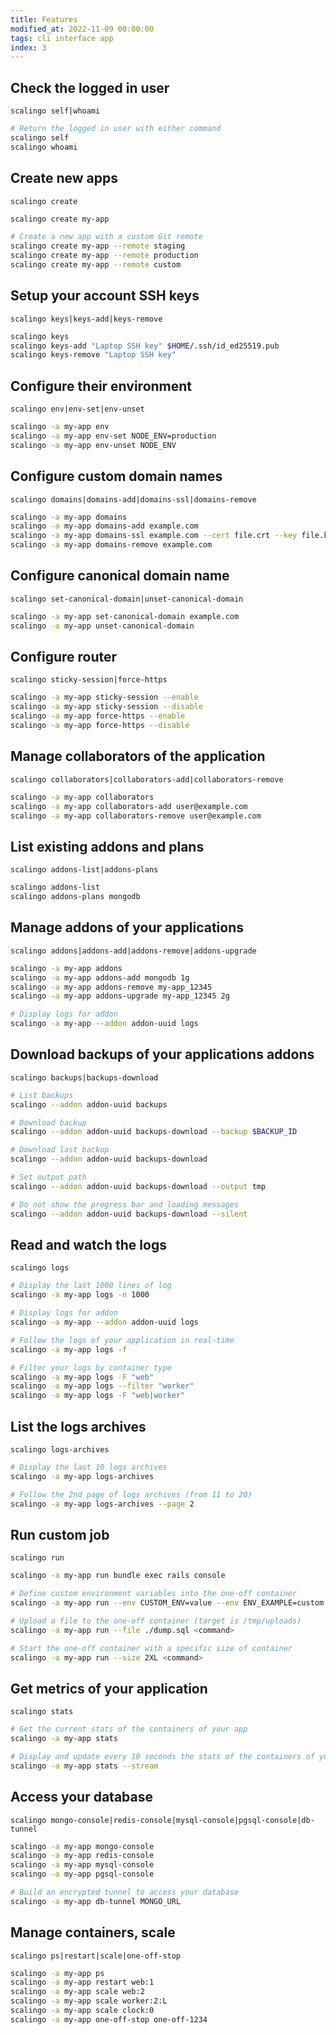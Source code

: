 ```yaml
---
title: Features
modified_at: 2022-11-09 00:00:00
tags: cli interface app
index: 3
---
```


## Check the logged in user
`scalingo self|whoami`

```bash
# Return the logged in user with either command
scalingo self
scalingo whoami
```

## Create new apps

`scalingo create`

```bash
scalingo create my-app

# Create a new app with a custom Git remote
scalingo create my-app --remote staging
scalingo create my-app --remote production
scalingo create my-app --remote custom
```

## Setup your account SSH keys
`scalingo keys|keys-add|keys-remove`

```bash
scalingo keys
scalingo keys-add "Laptop SSH key" $HOME/.ssh/id_ed25519.pub
scalingo keys-remove "Laptop SSH key"
```

## Configure their environment
`scalingo env|env-set|env-unset`

```bash
scalingo -a my-app env
scalingo -a my-app env-set NODE_ENV=production
scalingo -a my-app env-unset NODE_ENV
```

## Configure custom domain names
`scalingo domains|domains-add|domains-ssl|domains-remove`

```bash
scalingo -a my-app domains
scalingo -a my-app domains-add example.com
scalingo -a my-app domains-ssl example.com --cert file.crt --key file.key
scalingo -a my-app domains-remove example.com
```

## Configure canonical domain name
`scalingo set-canonical-domain|unset-canonical-domain`

```bash
scalingo -a my-app set-canonical-domain example.com
scalingo -a my-app unset-canonical-domain
```

## Configure router
`scalingo sticky-session|force-https`

```bash
scalingo -a my-app sticky-session --enable
scalingo -a my-app sticky-session --disable
scalingo -a my-app force-https --enable
scalingo -a my-app force-https --disable
```

## Manage collaborators of the application
`scalingo collaborators|collaborators-add|collaborators-remove`

```bash
scalingo -a my-app collaborators
scalingo -a my-app collaborators-add user@example.com
scalingo -a my-app collaborators-remove user@example.com
```

## List existing addons and plans
`scalingo addons-list|addons-plans`

```bash
scalingo addons-list
scalingo addons-plans mongodb
```

## Manage addons of your applications
`scalingo addons|addons-add|addons-remove|addons-upgrade`

```bash
scalingo -a my-app addons
scalingo -a my-app addons-add mongodb 1g
scalingo -a my-app addons-remove my-app_12345
scalingo -a my-app addons-upgrade my-app_12345 2g

# Display logs for addon
scalingo -a my-app --addon addon-uuid logs
```

## Download backups of your applications addons
`scalingo backups|backups-download`

```bash
# List backups
scalingo --addon addon-uuid backups

# Download backup
scalingo --addon addon-uuid backups-download --backup $BACKUP_ID

# Download last backup
scalingo --addon addon-uuid backups-download

# Set output path
scalingo --addon addon-uuid backups-download --output tmp

# Do not show the progress bar and loading messages
scalingo --addon addon-uuid backups-download --silent
```

## Read and watch the logs
`scalingo logs`

```bash
# Display the last 1000 lines of log
scalingo -a my-app logs -n 1000

# Display logs for addon
scalingo -a my-app --addon addon-uuid logs

# Follow the logs of your application in real-time
scalingo -a my-app logs -f

# Filter your logs by container type
scalingo -a my-app logs -F "web"
scalingo -a my-app logs --filter "worker"
scalingo -a my-app logs -F "web|worker"
```

## List the logs archives
`scalingo logs-archives`

```bash
# Display the last 10 logs archives
scalingo -a my-app logs-archives

# Follow the 2nd page of logs archives (from 11 to 20)
scalingo -a my-app logs-archives --page 2
```

## Run custom job
`scalingo run`

```bash
scalingo -a my-app run bundle exec rails console

# Define custom environment variables into the one-off container
scalingo -a my-app run --env CUSTOM_ENV=value --env ENV_EXAMPLE=custom <command>

# Upload a file to the one-off container (target is /tmp/uploads)
scalingo -a my-app run --file ./dump.sql <command>

# Start the one-off container with a specific size of container
scalingo -a my-app run --size 2XL <command>
```

## Get metrics of your application
`scalingo stats`

```bash
# Get the current stats of the containers of your app
scalingo -a my-app stats

# Display and update every 10 seconds the stats of the containers of your app
scalingo -a my-app stats --stream
```

## Access your database
`scalingo mongo-console|redis-console|mysql-console|pgsql-console|db-tunnel`

```bash
scalingo -a my-app mongo-console
scalingo -a my-app redis-console
scalingo -a my-app mysql-console
scalingo -a my-app pgsql-console

# Build an encrypted tunnel to access your database
scalingo -a my-app db-tunnel MONGO_URL
```

## Manage containers, scale
`scalingo ps|restart|scale|one-off-stop`

```bash
scalingo -a my-app ps
scalingo -a my-app restart web:1
scalingo -a my-app scale web:2
scalingo -a my-app scale worker:2:L
scalingo -a my-app scale clock:0
scalingo -a my-app one-off-stop one-off-1234
```
